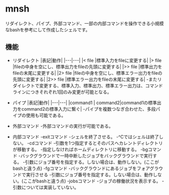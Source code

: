 # mnsh

リダイレクト、パイプ、外部コマンド、一部の内部コマンドを操作できる小規模なbashを参考にして作成したシェルです。

## 機能

- リダイレクト
|表記|動作|
|---|---|
|< file |標準入力をfileに変更する|
|\> file |fileの中身を空にし、標準出力をfileの先頭に変更する|
|\>\> file |標準出力をfileの末尾に変更する|
|2\> file |fileの中身を空にし、標準エラー出力をfileの先頭に変更する|
|2\>\> file |標準エラー出力をfileの末尾に変更する|
    -またリダイレクトで変更する、標準入力、標準出力、標準エラー出力は、コマンドラインにつきそれぞれ1回のみ変更が可能となる。

- パイプ
|表記|動作|
|---|---|
|command1 \| command2|command1の標準出力をcommand2の標準入力に繋ぐ|
    -パイプを複数つなぎ合わせた、多段パイプの使用も可能である。

- 外部コマンド
    -外部コマンドの実行が可能である。
- 内部コマンド
    -exitコマンド
        -シェルを終了させる。
        -^Cではシェルは終了しない。
    -cdコマンド
        -引数を1つ指定するとそのパスへカレントディレクトリが移動する。
        -指定しなければホームディレクトリに移動する。
    -bgコマンド
        -バックグラウンドで一時中断したジョブをバックグラウンドで実行する。
        -引数にジョブ番号を指定する。しない場合は、動作しない。(ここがbashと違う点)
    -fgコマンド
        -バックグラウンドにあるジョブをフォアグラウンドで実行させる
        -引数にジョブ番号を指定する。しない場合は、動作しない。(ここがbashと違う点)
    -jobsコマンド
        -ジョブの稼働状況を表示する。
        -引数については実装していない。
